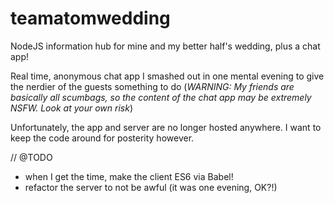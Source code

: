 # teamatomwedding
NodeJS information hub for mine and my better half's wedding, plus a chat app!

Real time, anonymous chat app I smashed out in one mental evening to give the nerdier of the guests something to do (*WARNING: My friends are basically all scumbags, so the content of the chat app may be extremely NSFW. Look at your own risk*)

Unfortunately, the app and server are no longer hosted anywhere. I want to keep the code around for posterity however.

// @TODO

- when I get the time, make the client ES6 via Babel!
- refactor the server to not be awful (it was one evening, OK?!)
